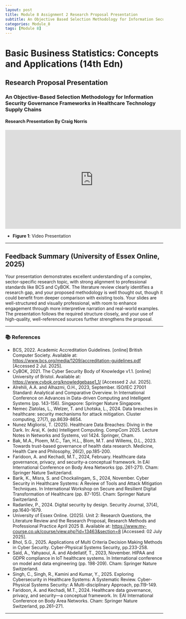 ```yaml
---
layout: post
title: Module 8 Assignment 2 Research Proposal Presentation
subtitle: An Objective Based Selection Methodology for Information Security Governance Frameworks in Healthcare Technology Supply Chains 
categories: Module_8
tags: [Module 8]
---
```

# Basic Business Statistics: Concepts and Applications (14th Edn)

## Research Proposal Presentation
### An Objective-Based Selection Methodology for Information Security Governance Frameworks in Healthcare Technology Supply Chains
#### Research Presentation By Craig Norris

<iframe width="560" height="315" src="https://www.youtube.com/embed/rsjzXIwu9g4" frameborder="0" allow="accelerometer; autoplay; clipboard-write; encrypted-media; gyroscope; picture-in-picture" allowfullscreen></iframe>

- **Figure 1**: Video Presentation

---


## Feedback Summary (University of Essex Online, 2025)

Your presentation demonstrates excellent understanding of a complex, sector-specific research topic, with strong alignment to professional standards like BCS and CyBOK. The literature review clearly identifies a research gap, and your proposed methodology is well thought out, though it could benefit from deeper comparison with existing tools. Your slides are well-structured and visually professional, with room to enhance engagement through more interpretive narration and real-world examples. The presentation follows the required structure closely, and your use of high-quality, well-referenced sources further strengthens the proposal.


---

### 📚 References

- BCS, 2022. Academic Accreditation Guidelines. [online] British Computer Society. Available at: https://www.bcs.org/media/1209/accreditation-guidelines.pdf [Accessed 2 Jul. 2025].
- CyBOK, 2021. The Cyber Security Body of Knowledge v1.1. [online] University of Bristol. Available at: https://www.cybok.org/knowledgebase1_1/ [Accessed 2 Jul. 2025].
- Alrehili, A.A. and Alhazmi, O.H., 2023, September. ISO/IEC 27001 Standard: Analytical and Comparative Overview. In International Conference on Advances in Data-driven Computing and Intelligent Systems (pp. 143-156). Singapore: Springer Nature Singapore.
- Nemec Zlatolas, L., Welzer, T. and Lhotska, L., 2024. Data breaches in healthcare: security mechanisms for attack mitigation. Cluster computing, 27(7), pp.8639-8654.
- Nunez Migliorisi, T. (2025). Healthcare Data Breaches: Diving in the Dark. In: Arai, K. (eds) Intelligent Computing. CompCom 2025. Lecture Notes in Networks and Systems, vol 1424. Springer, Cham.
- Bak, M.A., Ploem, M.C., Tan, H.L., Blom, M.T. and Willems, D.L., 2023. Towards trust-based governance of health data research. Medicine, Health Care and Philosophy, 26(2), pp.185-200.
- Faridoon, A. and Kechadi, M.T., 2024, February. Healthcare data governance, privacy, and security-a conceptual framework. In EAI International Conference on Body Area Networks (pp. 261-271). Cham: Springer Nature Switzerland.
- Barik, K., Misra, S. and Chockalingam, S., 2024, November. Cyber Security in Healthcare Systems: A Review of Tools and Attack Mitigation Techniques. In International Workshop on Secure and Resilient Digital Transformation of Healthcare (pp. 87-105). Cham: Springer Nature Switzerland.
- Radanliev, P., 2024. Digital security by design. Security Journal, 37(4), pp.1640-1679.
- University of Essex Online. (2025). Unit 2: Research Questions, the Literature Review and the Research Proposal, Research Methods and Professional Practice April 2025 B. Available at: https://www.my-course.co.uk/course/view.php?id=13463&section=8 [Accessed: 02 July 2025].
- Bhol, S.G., 2025. Applications of Multi Criteria Decision Making Methods in Cyber Security. Cyber-Physical Systems Security, pp.233-258.
- Said, A., Yahyaoui, A. and Abdellatif, T., 2023, November. HIPAA and GDPR compliance in IoT healthcare systems. In International conference on model and data engineering (pp. 198-209). Cham: Springer Nature Switzerland.
- Singh, C., Singh, R., Kamini and Kumar, Y., 2025. Exploring Cybersecurity in Healthcare Systems: A Systematic Review. Cyber-Physical Systems Security: A Multi-disciplinary Approach, pp.119-149.
- Faridoon, A. and Kechadi, M.T., 2024. Healthcare data governance, privacy, and security—a conceptual framework. In: EAI International Conference on Body Area Networks. Cham: Springer Nature Switzerland, pp.261–271.

---


